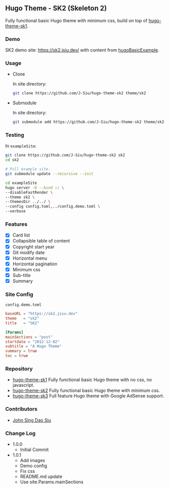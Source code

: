 ## Hugo Theme - SK2 (Skeleton 2)

Fully functional basic Hugo theme with minimum css, build on top of [hugo-theme-sk1](https://github.com/J-Siu/hugo-theme-sk1).

### Demo

SK2 demo site: https://sk2.jsiu.dev/ with content from [hugoBasicExample](https://github.com/gohugoio/hugoBasicExample).

### Usage

- Clone

    In site directory:

    ```sh
    git clone https://github.com/J-Siu/hugo-theme-sk2 theme/sk2
    ```

- Submodule

    In site directory:

    ```sh
    git submodule add https://github.com/J-Siu/hugo-theme-sk2 theme/sk2
    ```

### Testing

In `exampleSite`:

```sh
git clone https://github.com/J-Siu/hugo-theme-sk2 sk2
cd sk2

# Pull example site.
git submodule update --recursive --init

cd exampleSite
hugo server -D --bind :: \
--disableFastRender \
--theme sk2 \
--themesDir ../../ \
--config config.toml,../config.demo.toml \
--verbose
```

### Features

- [x] Card list
- [x] Collapsible table of content
- [x] Copyright start year
- [x] Git modify date
- [x] Horizontal menu
- [x] Horizontal pagination
- [x] Minimum css
- [x] Sub-title
- [x] Summary

### Site Config

`config.demo.toml`

```toml
baseURL = "https://sk2.jsiu.dev"
theme   = "sk2"
title   = "SK2"

[Params]
mainSections = "post"
startdate = "2012-12-02"
subtitle = "A Hugo Theme"
summary = true
toc = true
```

### Repository

- [hugo-theme-sk1](https://github.com/J-Siu/hugo-theme-sk1) Fully functional basic Hugo theme with no css, no javascript.
- [hugo-theme-sk2](https://github.com/J-Siu/hugo-theme-sk2) Fully functional basic Hugo theme with minimum css.
- [hugo-theme-sk3](https://github.com/J-Siu/hugo-theme-sk3) Full feature Hugo theme with Google AdSense support.

### Contributors

- [John Sing Dao Siu](https://github.com/J-Siu)

### Change Log

- 1.0.0
  - Initial Commit
- 1.0.1
  - Add images
  - Demo config
  - Fix css
  - README.md update
  - Use site.Params.mainSections